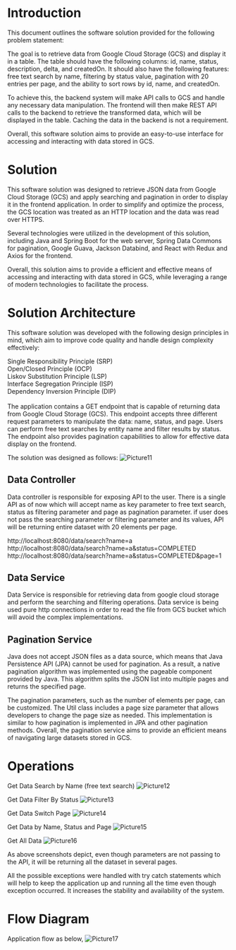 # Introduction
This document outlines the software solution provided for the following problem statement:

The goal is to retrieve data from Google Cloud Storage (GCS) and display it in a table. The table should have the following columns: id, name, status, description, delta, and createdOn. It should also have the following features: free text search by name, filtering by status value, pagination with 20 entries per page, and the ability to sort rows by id, name, and createdOn.

To achieve this, the backend system will make API calls to GCS and handle any necessary data manipulation. The frontend will then make REST API calls to the backend to retrieve the transformed data, which will be displayed in the table. Caching the data in the backend is not a requirement.

Overall, this software solution aims to provide an easy-to-use interface for accessing and interacting with data stored in GCS.

# Solution
This software solution was designed to retrieve JSON data from Google Cloud Storage (GCS) and apply searching and pagination in order to display it in the frontend application. In order to simplify and optimize the process, the GCS location was treated as an HTTP location and the data was read over HTTPS.

Several technologies were utilized in the development of this solution, including Java and Spring Boot for the web server, Spring Data Commons for pagination, Google Guava, Jackson Databind, and React with Redux and Axios for the frontend.

Overall, this solution aims to provide a efficient and effective means of accessing and interacting with data stored in GCS, while leveraging a range of modern technologies to facilitate the process.

# Solution Architecture
This software solution was developed with the following design principles in mind, which aim to improve code quality and handle design complexity effectively:

Single Responsibility Principle (SRP) </br>
Open/Closed Principle (OCP)</br>
Liskov Substitution Principle (LSP)</br>
Interface Segregation Principle (ISP)</br>
Dependency Inversion Principle (DIP)</br>
</br>
The application contains a GET endpoint that is capable of returning data from Google Cloud Storage (GCS). This endpoint accepts three different request parameters to manipulate the data: name, status, and page. Users can perform free text searches by entity name and filter results by status. The endpoint also provides pagination capabilities to allow for effective data display on the frontend.

The solution was designed as follows:
![Picture11](https://user-images.githubusercontent.com/57875037/139597452-b07b7327-9857-4182-81a1-8eaa7d89946f.png)

## Data Controller
Data controller is responsible for exposing API to the user. There is a single API as of now which will accept name as key parameter to free text search, status as filtering parameter and page as pagination parameter. if user does not pass the searching parameter or filtering parameter and its values, API will be returning entire dataset with 20 elements per page.

http://localhost:8080/data/search?name=a
http://localhost:8080/data/search?name=a&status=COMPLETED
http://localhost:8080/data/search?name=a&status=COMPLETED&page=1

## Data Service
Data Service is responsible for retrieving data from google cloud storage and perform the searching and filtering operations. Data service is being used pure http connections in order to read the file from GCS bucket which will avoid the complex implementations.

## Pagination Service
Java does not accept JSON files as a data source, which means that Java Persistence API (JPA) cannot be used for pagination. As a result, a native pagination algorithm was implemented using the pageable component provided by Java. This algorithm splits the JSON list into multiple pages and returns the specified page.

The pagination parameters, such as the number of elements per page, can be customized. The Util class includes a page size parameter that allows developers to change the page size as needed. This implementation is similar to how pagination is implemented in JPA and other pagination methods. Overall, the pagination service aims to provide an efficient means of navigating large datasets stored in GCS.

# Operations

Get Data Search by Name (free text search)
![Picture12](https://user-images.githubusercontent.com/57875037/139597496-8013d7fa-1cb6-457f-8847-3a5ad94edd0f.png)

Get Data Filter By Status
![Picture13](https://user-images.githubusercontent.com/57875037/139597514-09aa18e1-d60f-44d3-b584-5a94bac1654e.png)

Get Data Switch Page
![Picture14](https://user-images.githubusercontent.com/57875037/139597581-67a70630-b874-43f5-b1ab-2a472851197e.png)

Get Data by Name, Status and Page
![Picture15](https://user-images.githubusercontent.com/57875037/139597628-f72b93c3-9dfd-4201-8c2e-321e97ed37c7.png)

Get All Data
![Picture16](https://user-images.githubusercontent.com/57875037/139597684-846b2d5a-f240-4a7b-824d-04b017575fda.png)

As above screenshots depict, even though parameters are not passing to the API, it will be returning all the dataset in several pages.

All the possible exceptions were handled with try catch statements which will help to keep the application up and running all the time even though exception occurred. It increases the stability and availability of the system. 


# Flow Diagram
Application flow as below,
![Picture17](https://user-images.githubusercontent.com/57875037/139597702-4cd3b4ee-9766-4c24-9ccf-a99ad28849a4.png)

